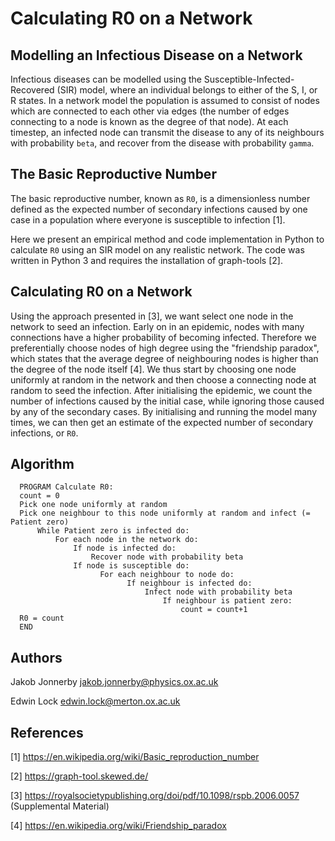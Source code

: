 # Calculating R0 on a Network

## Modelling an Infectious Disease on a Network
Infectious diseases can be modelled using the Susceptible-Infected-Recovered (SIR) model, where an individual belongs to either of the S, I, or R states. In a network model the population is assumed to consist of nodes which are connected to each other via edges (the number of edges connecting to a node is known as the degree of that node). At each timestep, an infected node can transmit the disease to any of its neighbours with probability `beta`, and recover from the disease with probability `gamma`. 

## The Basic Reproductive Number
The basic reproductive number, known as `R0`, is a dimensionless number defined as the expected number of secondary infections caused by one case in a population where everyone is susceptible to infection [1].

Here we present an empirical method and code implementation in Python to calculate `R0` using an SIR model on any realistic network. The code was written in Python 3 and requires the installation of graph-tools [2].

## Calculating R0 on a Network
Using the approach presented in [3], we want select one node in the network to seed an infection. Early on in an epidemic, nodes with many connections have a higher probability of becoming infected. Therefore we preferentially choose nodes of high degree using the "friendship paradox", which states that the average degree of neighbouring nodes is higher than the degree of the node itself [4]. We thus start by choosing one node uniformly at random in the network and then choose a connecting node at random to seed the infection. After initialising the epidemic, we count the number of infections caused by the initial case, while ignoring those caused by any of the secondary cases. By initialising and running the model many times, we can then get an estimate of the expected number of secondary infections, or `R0`.

## Algorithm
```
  PROGRAM Calculate R0:
  count = 0
  Pick one node uniformly at random
  Pick one neighbour to this node uniformly at random and infect (= Patient zero)
      While Patient zero is infected do:
          For each node in the network do:
              If node is infected do:
                  Recover node with probability beta
              If node is susceptible do:
                    For each neighbour to node do:
                          If neighbour is infected do:
                              Infect node with probability beta
                                  If neighbour is patient zero:
                                      count = count+1
  R0 = count
  END
```

## Authors
Jakob Jonnerby
jakob.jonnerby@physics.ox.ac.uk

Edwin Lock
edwin.lock@merton.ox.ac.uk

## References


[1] https://en.wikipedia.org/wiki/Basic_reproduction_number

[2] https://graph-tool.skewed.de/

[3] https://royalsocietypublishing.org/doi/pdf/10.1098/rspb.2006.0057 (Supplemental Material)

[4] https://en.wikipedia.org/wiki/Friendship_paradox
